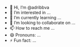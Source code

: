 - 👋 Hi, I’m @adribbva
- 👀 I’m interested in ...
- 🌱 I’m currently learning ...
- 💞️ I’m looking to collaborate on ...
- 📫 How to reach me ...
- 😄 Pronouns: ...
- ⚡ Fun fact: ...

<!---
adribbva/adribbva is a ✨ special ✨ repository because its `README.md` (this file) appears on your GitHub profile.
You can click the Preview link to take a look at your changes.
--->

